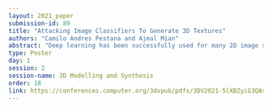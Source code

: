 ```yaml
---
layout: 2021_paper
submission-id: 89
title: "Attacking Image Classifiers To Generate 3D Textures"
authors: "Camilo Andres Pestana and Ajmal Mian"
abstract: "Deep learning has been successfully used for many 2D image synthesis tasks such as in-painting, super-resolution, and image-to-image translation. Generative tasks in the 3D space are also becoming popular such as 3D volume generation from images, image based styling and subsequent texture mapping on 3D meshes, and novel view synthesis from single/multiple views. These are mainly possible due to advances in differentiable neural rendering. Some recent works also suggest the feasibility of generative tasks on 2D images through adversarial attacks, a topic that remains largely unexplored in the 3D domain. This paper bridges the gap and shows the potential of adversarial attacks for the task of 3D texture generation. It proposes the first of its kind method to re-purpose visual classifiers trained on images for the task of generating realistic textures for 3D meshes without the need for style images, multi-view images or retraining. Instead, our schema uses a targeted adversarial attack to directly minimize the classification loss of an ensemble of models whose gradients are backpropagated to estimate the texture for an input 3D mesh. We show promising results on 3D meshes and also propose a metric to evaluate the texture quality."
type: Poster
day: 1
session: 2
session-name: 3D Modelling and Synthesis
order: 18
link: https://conferences.computer.org/3dvpub/pdfs/3DV2021-5lXBZyiG3QAsRBKXHIjqU8/268800b115/268800b115.pdf
---
```

